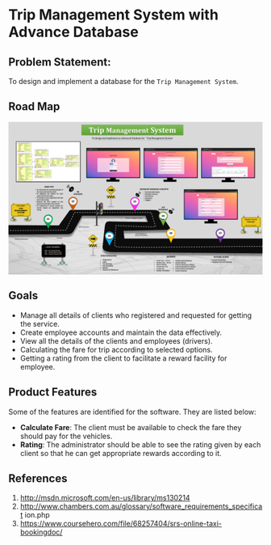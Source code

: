 # Trip Management System with Advance Database

## Problem Statement: 
To design and implement a database for the `Trip Management System`.

## Road Map
<img src="./doc/img/POSTER.PNG" alter="Trip Management Poster" align="center" width="auto" height="auto" >

## Goals
- Manage all details of clients who registered and requested for getting the service.   
- Create employee accounts and maintain the data effectively.   
- View all the details of the clients and employees (drivers). 
- Calculating the fare for trip according to selected options.
- Getting a rating from the client to facilitate a reward facility for employee. 


## Product Features
Some of the features are identified for the software. They are listed below:
- **Calculate Fare**: The client must be available to check the fare they should pay for
the vehicles.
- **Rating**: The administrator should be able to see the rating given by each client so
that he can get appropriate rewards according to it.

## References
1. http://msdn.microsoft.com/en-us/library/ms130214
1. http://www.chambers.com.au/glossary/software_requirements_specificat ion.php
1. https://www.coursehero.com/file/68257404/srs-online-taxi-bookingdoc/
